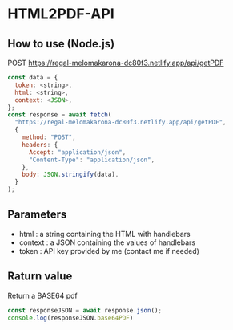 # HTML2PDF-API

## How to use (Node.js)

POST https://regal-melomakarona-dc80f3.netlify.app/api/getPDF

```javascript
const data = {
  token: <string>,
  html: <string>,
  context: <JSON>,
};
const response = await fetch(
  "https://regal-melomakarona-dc80f3.netlify.app/api/getPDF",
  {
    method: "POST",
    headers: {
      Accept: "application/json",
      "Content-Type": "application/json",
    },
    body: JSON.stringify(data),
  }
);
```
## Parameters
  
- html : a string containing the HTML with handlebars
- context : a JSON containing the values of handlebars
- token : API key provided by me (contact me if needed)

## Raturn value

Return a BASE64 pdf 

```javascript
const responseJSON = await response.json();
console.log(responseJSON.base64PDF)
```
